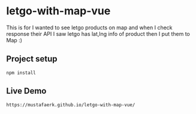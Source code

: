# letgo-with-map-vue

This is for I wanted to see letgo products on map and when I check response their API I saw letgo has lat,lng info of product then I put them to Map :)

## Project setup
```
npm install
```



##  Live Demo
```
https://mustafaerk.github.io/letgo-with-map-vue/
```
